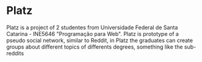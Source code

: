 # Platz
Platz is a project of 2 studentes from Universidade Federal de Santa Catarina - INE5646 "Programação para Web". Platz is prototype of a pseudo social network, similar to Reddit, in Platz the graduates can create groups about different topics of differents degrees, something like the sub-reddits 
